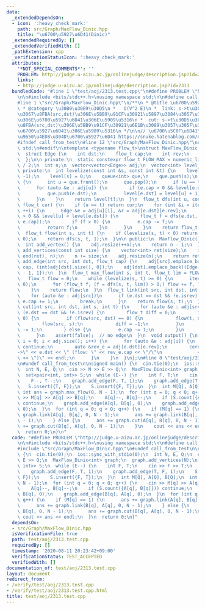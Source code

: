 ```yaml
---
data:
  _extendedDependsOn:
  - icon: ':heavy_check_mark:'
    path: src/Graph/MaxFlow_Dinic.hpp
    title: "\u6700\u5927\u6D41(Dinic)"
  _extendedRequiredBy: []
  _extendedVerifiedWith: []
  _pathExtension: cpp
  _verificationStatusIcon: ':heavy_check_mark:'
  attributes:
    '*NOT_SPECIAL_COMMENTS*': ''
    PROBLEM: http://judge.u-aizu.ac.jp/onlinejudge/description.jsp?id=2313
    links:
    - http://judge.u-aizu.ac.jp/onlinejudge/description.jsp?id=2313
  bundledCode: "#line 1 \"test/aoj/2313.test.cpp\"\n#define PROBLEM \"http://judge.u-aizu.ac.jp/onlinejudge/description.jsp?id=2313\"\
    \n\n#include <bits/stdc++.h>\nusing namespace std;\n\n#define call_from_test\n\
    #line 1 \"src/Graph/MaxFlow_Dinic.hpp\"\n/**\n * @title \u6700\u5927\u6D41(Dinic)\n\
    \ * @category \u30B0\u30E9\u30D5\n *   O(V^2 E)\n *  link: s->t\u30D5\u30ED\u30FC\
    \u3067\u8FBA(src,dst)\u306E\u5BB9\u91CF\u30921\u5897\u3084\u3057\u305F\u3068\u304D\
    \u306E\u6700\u5927\u6D41\u306E\u5909\u5316\n *  cut: s->t\u30D5\u30ED\u30FC\u3067\
    \u8FBA(src,dst)\u306E\u5BB9\u91CF\u30921\u6E1B\u3089\u3057\u305F\u3068\u304D\u306E\
    \u6700\u5927\u6D41\u306E\u5909\u5316\n */\n\n// \u6700\u5C0F\u6D41\u91CF\u5236\
    \u9650\u4ED8\u304D\u6700\u5927\u6D41 https://snuke.hatenablog.com/entry/2016/07/10/043918\n\
    #ifndef call_from_test\n#line 12 \"src/Graph/MaxFlow_Dinic.hpp\"\nusing namespace\
    \ std;\n#endif\n\ntemplate <typename flow_t>\nstruct MaxFlow_Dinic {\n private:\n\
    \  struct Edge {\n    int dst;\n    flow_t cap;\n    int rev;\n    bool isrev;\n\
    \  };\n\n private:\n  static constexpr flow_t FLOW_MAX = numeric_limits<flow_t>::max()\
    \ / 2;\n  int n;\n  vector<vector<Edge>> adj;\n  vector<int> level, iter;\n\n\
    \ private:\n  int levelize(const int &s, const int &t) {\n    level.assign(n,\
    \ -1);\n    level[s] = 0;\n    queue<int> que;\n    que.push(s);\n    while (!que.empty())\
    \ {\n      int u = que.front();\n      que.pop();\n      if (u == t) break;\n\
    \      for (auto &e : adj[u]) {\n        if (e.cap > 0 && level[e.dst] < 0) {\n\
    \          que.push(e.dst);\n          level[e.dst] = level[u] + 1;\n        }\n\
    \      }\n    }\n    return level[t];\n  }\n  flow_t dfs(int u, const int &t,\
    \ flow_t cur) {\n    if (u == t) return cur;\n    for (int &i = iter[u]; i < adj[u].size();\
    \ ++i) {\n      Edge &e = adj[u][i], &r = adj[e.dst][e.rev];\n      if (e.cap\
    \ > 0 && level[u] < level[e.dst]) {\n        flow_t f = dfs(e.dst, t, min(cur,\
    \ e.cap));\n        if (f > 0) {\n          e.cap -= f;\n          r.cap += f;\n\
    \          return f;\n        }\n      }\n    }\n    return flow_t(0);\n  }\n\
    \  flow_t flow(int s, int t) {\n    if (levelize(s, t) < 0) return 0;\n    iter.assign(adj.size(),\
    \ 0);\n    return dfs(s, t, 1);\n  }\n\n public:\n  MaxFlow_Dinic() : n(0) {}\n\
    \  int add_vertex() {\n    adj.resize(++n);\n    return n - 1;\n  }\n  vector<int>\
    \ add_vertices(const int size) {\n    vector<int> ret(size);\n    iota(begin(ret),\
    \ end(ret), n);\n    n += size;\n    adj.resize(n);\n    return ret;\n  }\n  void\
    \ add_edge(int src, int dst, flow_t cap) {\n    adj[src].emplace_back((Edge){dst,\
    \ cap, (int)adj[dst].size(), 0});\n    adj[dst].emplace_back((Edge){src, 0, (int)adj[src].size()\
    \ - 1, 1});\n  }\n  flow_t max_flow(int s, int t, flow_t lim = FLOW_MAX) {\n \
    \   flow_t flow = 0;\n    while (levelize(s, t) >= 0) {\n      iter.assign(n,\
    \ 0);\n      for (flow_t f; (f = dfs(s, t, lim)) > 0;) flow += f, lim -= f;\n\
    \    }\n    return flow;\n  }\n  flow_t link(int src, int dst, int s, int t) {\n\
    \    for (auto &e : adj[src])\n      if (e.dst == dst && !e.isrev) {\n       \
    \ e.cap += 1;\n        break;\n      }\n    return flow(s, t);\n  }\n  flow_t\
    \ cut(int src, int dst, int s, int t) {\n    for (auto &e : adj[src])\n      if\
    \ (e.dst == dst && !e.isrev) {\n        flow_t diff = 0;\n        if (e.cap ==\
    \ 0) {\n          if (flow(src, dst) == 0) {\n            flow(t, dst);\n    \
    \        flow(src, s);\n            diff = -1;\n          }\n          adj[e.dst][e.rev].cap\
    \ -= 1;\n        } else {\n          e.cap -= 1;\n        }\n        return diff;\n\
    \      }\n    assert(false);  // no edge\n  }\n  void output() {\n    for (int\
    \ i = 0; i < adj.size(); i++) {\n      for (auto &e : adj[i]) {\n        if (e.isrev)\
    \ continue;\n        auto &rev_e = adj[e.dst][e.rev];\n        cerr << i << \"\
    ->\" << e.dst << \" (flow: \" << rev_e.cap << \"/\"\n             << e.cap + rev_e.cap\
    \ << \")\" << endl;\n      }\n    }\n  }\n};\n#line 8 \"test/aoj/2313.test.cpp\"\
    \n#undef call_from_test\n\nsigned main() {\n  cin.tie(0);\n  ios::sync_with_stdio(0);\n\
    \  int N, E, Q;\n  cin >> N >> E >> Q;\n  MaxFlow_Dinic<int> graph;\n  graph.add_vertices(N);\n\
    \  set<pair<int, int>> S;\n  while (E--) {\n    int F, T;\n    cin >> F >> T;\n\
    \    F--, T--;\n    graph.add_edge(F, T, 1);\n    graph.add_edge(T, F, 1);\n \
    \   S.insert({T, F});\n    S.insert({F, T});\n  }\n  int M[Q], A[Q], B[Q];\n \
    \ int ans = graph.max_flow(0, N - 1);\n  for (int q = 0; q < Q; q++) {\n    cin\
    \ >> M[q] >> A[q] >> B[q];\n    A[q]--, B[q]--;\n    if (S.count({A[q], B[q]}))\
    \ continue;\n    graph.add_edge(A[q], B[q], 0);\n    graph.add_edge(B[q], A[q],\
    \ 0);\n  }\n  for (int q = 0; q < Q; q++) {\n    if (M[q] == 1) {\n      ans +=\
    \ graph.link(A[q], B[q], 0, N - 1);\n      ans += graph.link(B[q], A[q], 0, N\
    \ - 1);\n    } else {\n      ans += graph.cut(A[q], B[q], 0, N - 1);\n      ans\
    \ += graph.cut(B[q], A[q], 0, N - 1);\n    }\n    cout << ans << endl;\n  }\n\
    \  return 0;\n}\n"
  code: "#define PROBLEM \"http://judge.u-aizu.ac.jp/onlinejudge/description.jsp?id=2313\"\
    \n\n#include <bits/stdc++.h>\nusing namespace std;\n\n#define call_from_test\n\
    #include \"src/Graph/MaxFlow_Dinic.hpp\"\n#undef call_from_test\n\nsigned main()\
    \ {\n  cin.tie(0);\n  ios::sync_with_stdio(0);\n  int N, E, Q;\n  cin >> N >>\
    \ E >> Q;\n  MaxFlow_Dinic<int> graph;\n  graph.add_vertices(N);\n  set<pair<int,\
    \ int>> S;\n  while (E--) {\n    int F, T;\n    cin >> F >> T;\n    F--, T--;\n\
    \    graph.add_edge(F, T, 1);\n    graph.add_edge(T, F, 1);\n    S.insert({T,\
    \ F});\n    S.insert({F, T});\n  }\n  int M[Q], A[Q], B[Q];\n  int ans = graph.max_flow(0,\
    \ N - 1);\n  for (int q = 0; q < Q; q++) {\n    cin >> M[q] >> A[q] >> B[q];\n\
    \    A[q]--, B[q]--;\n    if (S.count({A[q], B[q]})) continue;\n    graph.add_edge(A[q],\
    \ B[q], 0);\n    graph.add_edge(B[q], A[q], 0);\n  }\n  for (int q = 0; q < Q;\
    \ q++) {\n    if (M[q] == 1) {\n      ans += graph.link(A[q], B[q], 0, N - 1);\n\
    \      ans += graph.link(B[q], A[q], 0, N - 1);\n    } else {\n      ans += graph.cut(A[q],\
    \ B[q], 0, N - 1);\n      ans += graph.cut(B[q], A[q], 0, N - 1);\n    }\n   \
    \ cout << ans << endl;\n  }\n  return 0;\n}"
  dependsOn:
  - src/Graph/MaxFlow_Dinic.hpp
  isVerificationFile: true
  path: test/aoj/2313.test.cpp
  requiredBy: []
  timestamp: '2020-08-11 20:23:42+09:00'
  verificationStatus: TEST_ACCEPTED
  verifiedWith: []
documentation_of: test/aoj/2313.test.cpp
layout: document
redirect_from:
- /verify/test/aoj/2313.test.cpp
- /verify/test/aoj/2313.test.cpp.html
title: test/aoj/2313.test.cpp
---
```

